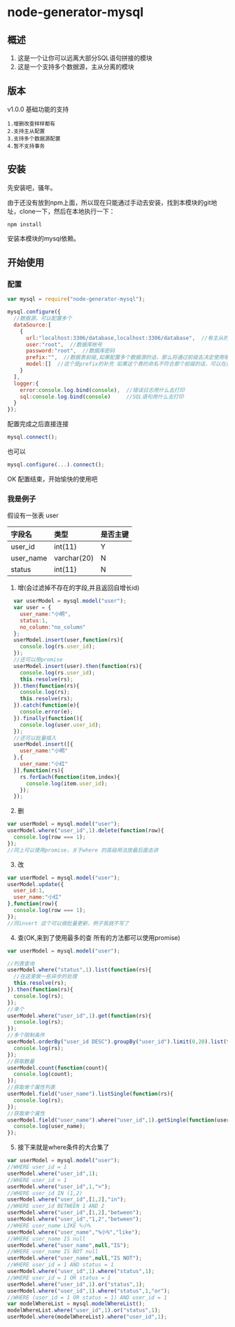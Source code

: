 # node-generator-mysql
## 概述
1. 这是一个让你可以远离大部分SQL语句拼接的模块
2. 这是一个支持多个数据源，主从分离的模块

## 版本
v1.0.0 基础功能的支持

    1.增删改查样样都有
    2.支持主从配置
    3.支持多个数据源配置
    4.暂不支持事务

## 安装
先安装吧，骚年。

由于还没有放到npm上面，所以现在只能通过手动去安装，找到本模块的git地址，clone一下，然后在本地执行一下：

`npm install`

安装本模块的mysql依赖。

## 开始使用

### 配置
```javascript
var mysql = require("node-generator-mysql");

mysql.configure({
  //数据源，可以配置多个
  dataSource:[  
    {
      url:"localhost:3306/database,localhost:3306/database",  //有主从的用逗号隔开
      user:"root",  //数据库帐号
      password:"root",  //数据库密码
      prefix:"",  //数据表前缀,如果配置多个数据源的话，那么将通过前缀去决定使用哪个数据源
      model:[]  //这个是prefix的补充 如果这个表的命名不符合那个前缀的话，可以在这个地方直接指明这个表是使用这个数据源
    }
  ],
  logger:{
    error:console.log.bind(console),  //错误日志用什么去打印
    sql:console.log.bind(console)     //SQL语句用什么去打印
  }
});

```
配置完成之后直接连接

```javascript
mysql.connect();
```

也可以

```javascript
mysql.configure(...).connect();
```

OK 配置结束，开始愉快的使用吧

### 我是例子
假设有一张表 user

|字段名|类型|是否主键|
|:----|:--|:--|
|user_id|int(11)|Y|
|user_name|varchar(20)|N|
|status|int(11)|N|

1. 增(会过滤掉不存在的字段,并且返回自增长id)
```javascript
  var userModel = mysql.model("user");
  var user = {
    user_name:"小明",
    status:1,
    no_column:"no_column"
  };
  userModel.insert(user,function(rs){
    console.log(rs.user_id);
  });
  //还可以用promise
  userModel.insert(user).then(function(rs){
    console.log(rs.user_id);
    this.resolve(rs);
  }).then(function(rs){
    console.log(rs);
    this.resolve(rs);
  }).catch(function(e){
    console.error(e);
  }).finally(function(){
    console.log(user.user_id);
  });
  //还可以批量插入
  userModel.insert([{
    user_name:"小明"
  },{
    user_name:"小红"
  }],function(rs){
    rs.forEach(function(item,index){
      console.log(item.user_id);
    });
  });
```
2. 删
```javascript
var userModel = mysql.model("user");
userModel.where("user_id",1).delete(function(row){
  console.log(row === 1);
});
//同上可以使用promise，关于where 的高级用法放最后面去讲
```
3. 改
```javascript
var userModel = mysql.model("user");
userModel.update({
  user_id:1,
  user_name:"小红"
},function(row){
  console.log(row === 1);
});
//同insert 这个可以做批量更新，例子我就不写了
```
4. 查(OK,来到了使用最多的查 所有的方法都可以使用promise)
```javascript
var userModel = mysql.model("user");

//列表查询
userModel.where("status",1).list(function(rs){
  //在这里做一些异步的处理
  this.resolve(rs);
}).then(function(rs){
  console.log(rs);
});
//单个
userModel.where("user_id",1).get(function(rs){
  console.log(rs);
});
//多个限制条件
userModel.orderBy("user_id DESC").groupBy("user_id").limit(0,20).list(function(rs){
  console.log(rs);
});
//获取数量
userModel.count(function(count){
  console.log(count);
});
//获取单个属性列表
userModel.field("user_name").listSingle(function(rs){
  console.log(rs);
});
//获取单个属性
userModel.field("user_name").where("user_id",1).getSingle(function(user_name){
  console.log(user_name);
});
```
5. 接下来就是where条件的大合集了
```javascript
var userModel = mysql.model("user");
//WHERE user_id = 1
userModel.where("user_id",1);
//WHERE user_id > 1
userModel.where("user_id",1,">");
//WHERE user_id IN (1,2)
userModel.where("user_id",[1,2],"in");
//WHERE user_id BETWEEN 1 AND 2
userModel.where("user_id",[1,2],"between");
userModel.where("user_id","1,2","between");
//WHERE user_name LIKE %小%
userModel.where("user_name","%小%","like");
//WHERE user_name IS null
userModel.where("user_name",null,"IS");
//WHERE user_name IS NOT null
userModel.where("user_name",null,"IS NOT");
//WHERE user_id = 1 AND status = 1
userModel.where("user_id",1).where("status",1);
//WHERE user_id = 1 OR status = 1
userModel.where("user_id",1).or("status",1);
userModel.where("user_id",1).where("status",1,"or");
//WHERE (user_id = 1 OR status = 1) AND user_id = 1
var modelWhereList = mysql.modelWhereList();
modelWhereList.where("user_id",1).or("status",1);
userModel.where(modelWhereList).where("user_id",1);
```
